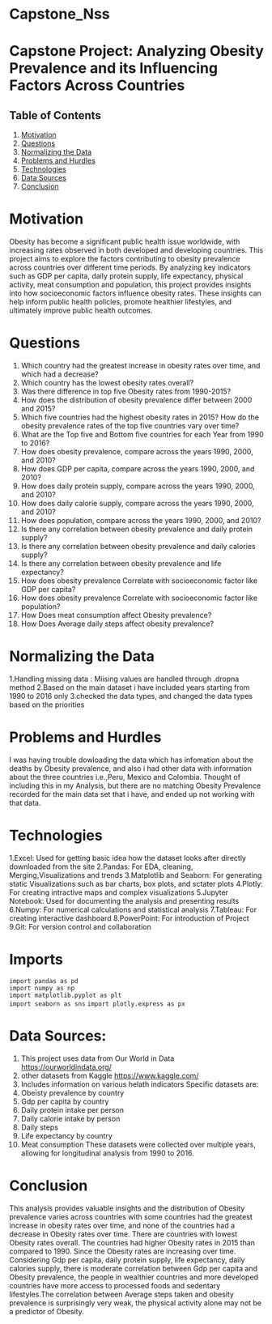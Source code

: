 # Capstone_Nss
# Capstone Project: Analyzing Obesity Prevalence and its Influencing Factors Across Countries

## Table of Contents
1. [Motivation](#Motivation)
2. [Questions](#Questions)
3. [Normalizing the Data](#normalizing-the-data)
4. [Problems and Hurdles](#problems-and-hurdles)
4. [Technologies](#Technologies)
5. [Data Sources](#data-sources)
6. [Conclusion](#conclusion)


# Motivation
Obesity has become a significant public health issue worldwide, with increasing rates observed in both developed and developing countries. This project aims to explore the factors contributing to obesity prevalence across countries over different time periods. By analyzing key indicators such as GDP per capita, daily protein supply, life expectancy, physical activity, meat consumption and population, this project provides insights into how socioeconomic factors influence obesity rates. These insights can help inform public health policies, promote healthier lifestyles, and ultimately improve public health outcomes.

# Questions
1. Which country had the greatest increase in obesity rates over time, and which had a decrease?  
2. Which country has the lowest obesity rates overall?
3. Was there difference in top five Obesity rates from 1990-2015? 
4. How does the distribution of obesity prevalence differ between 2000 and 2015?
5. Which five countries had the highest obesity rates in 2015? How do the obesity prevalence rates of the top five countries vary over time?
6. What are the Top five and Bottom five countries for each Year from 1990 to 2016?
7. How does obesity prevalence, compare across the years 1990, 2000, and 2010?
8. How does GDP per capita, compare across the years 1990, 2000, and 2010?
9. How does daily protein supply, compare across the years 1990, 2000, and 2010?
10. How does daily calorie supply, compare across the years 1990, 2000, and 2010?
11. How does population, compare across the years 1990, 2000, and 2010?
12. Is there any correlation between obesity prevalence and daily protein supply?
13. Is there any correlation between obesity prevalence and daily calories supply?
14. Is there any correlation between obesity prevalence and life expectancy?
15. How does obesity prevalence Correlate with socioeconomic factor like GDP per capita?
16. How does obesity prevalence Correlate with socioeconomic factor like population?
17. How Does meat consumption affect  Obesity prevalence?
18. How Does Average daily steps affect obesity prevalence?



# Normalizing the Data
 1.Handling missing data : Miising values are handled through .dropna method 
 2.Based on the main dataset i have included years starting from 1990 to 2016 only
 3.checked the data types, and changed the data types based on the priorities

# Problems and Hurdles
I was having trouble dowloading the data which has infomation about the deaths by Obesity prevalence, and also i had other data with information about the three countries i.e.,Peru, Mexico and Colombia. Thought of including this in my Analysis, but there are no matching Obesity Prevalence recorded for the main data set that i have, and ended up not working with that data.

# Technologies
1.Excel: Used for getting basic idea how the dataset looks after directly downloaded from the site
2.Pandas: For EDA, cleaning, Merging,Visualizations and trends 
3.Matplotlib and Seaborn: For generating static Visualizations such as bar charts, box plots, and sctater plots
4.Plotly: For creating intractive maps and complex visualizations
5.Jupyter Notebook: Used for documenting the analysis and presenting results
6.Numpy: For numerical calculations and statistical analysis
7.Tableau: For creating interactive dashboard
8.PowerPoint: For introduction of Project
9.Git: For version control and collaboration

# Imports
 `import pandas as pd`   
 `import numpy as np`  
 `import matplotlib.pyplot as plt`  
 `import seaborn as sns`
 `import plotly.express as px`

# Data Sources:
1. This project uses data from Our World in Data https://ourworldindata.org/
2. other datasets from Kaggle https://www.kaggle.com/ 
3. Includes information on various helath indicators
   Specific datasets are:
1. Obeisty prevalence by country
2. Gdp per capita by country
3. Daily protein intake per person
4. Daily calorie intake by person
5. Daily steps 
6. Life expectancy by country
7. Meat consumption
These datasets were collected over multiple years, allowing for longitudinal analysis from 1990 to 2016.

# Conclusion
This analysis provides valuable insights and the distribution of Obesity prevalence varies across countries with some countries had the greatest increase in obesity rates over time, and none of the countries had a decrease in Obesity rates over time. There are countries with lowest Obesity rates overall. The countries had higher 
Obesity rates in 2015 than compared to 1990. Since the Obesity rates are increasing over time. Considering Gdp per capita, daily protein supply, life expectancy, daily calories supply, there is moderate correlation between Gdp per capita and Obesity prevalence, the people in wealthier countries and more developed countries have more access to processed foods and sedentary lifestyles.The correlation between Average steps taken and obesity prevalence is surprisingly very weak, the physical activity alone may not be a predictor of Obesity. 





